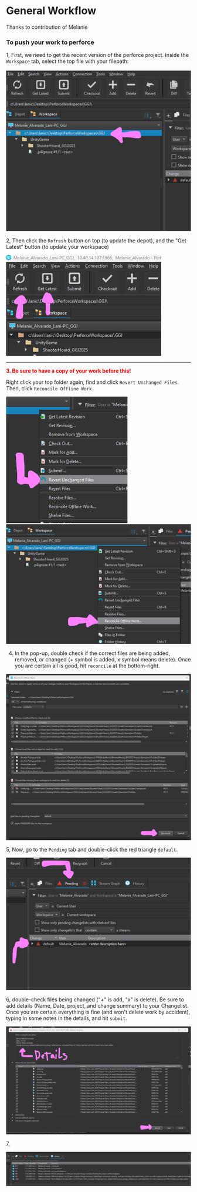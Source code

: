 # General Workflow 
Thanks to contribution of Melanie
### To push your work to perforce
 1, First, we need to get the recent version of the perforce project. Inside the ```Workspace``` tab, select the top file with your filepath:

 <img src="Assets/pushWork.png">

2, Then click the ```Refresh``` button on top (to update the depot), and the "Get Latest" button (to update your workspace) 

<img src="Assets/refreshAndGetLatest.png">

****
 <span style="color:red"> **3. Be sure to have a copy of your work before this!**</span>
 
 Right click your top folder again, find and click ```Revert Unchanged Files```. Then, click ```Reconcile Offline Work.```

 <img src="Assets/revertUnchangedFiles.png">

 <img src="Assets/reconcileOfflineWork.png">

4. In the pop-up, double check if the correct files are being added, removed, or changed (+ symbol is added, x symbol means delete). Once you are certain all is good, hit ```reconcile``` at the bottom-right.

<img src="Assets/confirmRecncile.png">

5, Now, go to the ```Pending``` tab and double-click the red triangle ```default```.

<img src="Assets/findChangeList.png">

6, double-check files being changed ("+" is add, "x" is delete). Be sure to add details (Name, Date, project, and change summary) to your Changelist. Once you are certain everything is fine (and won't delete work by accident), typing in some notes in the details, and hit ```submit```. 

<img src="Assets/reviewChangelist.png">

7,

<img src="Assets/checkTheHistory.png">